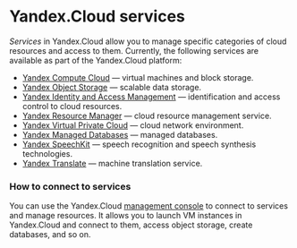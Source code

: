 # Yandex.Cloud services

_Services_ in Yandex.Cloud allow you to manage specific categories of cloud resources and access to them.
Currently, the following services are available as part of the Yandex.Cloud platform:

  - [Yandex Compute Cloud](../../compute/) — virtual machines and block storage.
  - [Yandex Object Storage](../../storage/) — scalable data storage.
  - [Yandex Identity and Access Management](../../iam/) — identification and access control to cloud resources.
  - [Yandex Resource Manager](../../resource-manager/) — cloud resource management service.
  - [Yandex Virtual Private Cloud](../../vpc/) — cloud network environment.
  - [Yandex Managed Databases](../../mdb/) — managed databases.
  - [Yandex SpeechKit](../../speechkit/) — speech recognition and speech synthesis technologies.
  - [Yandex Translate](../../translate/) — machine translation service.

### How to connect to services

You can use the Yandex.Cloud [management console](https://console.cloud.yandex.ru) to connect to services and manage resources. It allows you to launch VM instances in Yandex.Cloud and connect to them, access object storage, create databases, and so on.

